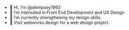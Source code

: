 - 👋 Hi, I’m @jdempsey1993
- 👀 I’m interested in Front End Development and UX Design
- 🌱 I’m currently strengthening my design skills.
- 💞️ Visit webworks.design for a web design project.
<!---
jdempsey1993/jdempsey1993 is a ✨ special ✨ repository because its `README.md` (this file) appears on your GitHub profile.
You can click the Preview link to take a look at your changes.
--->
